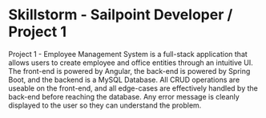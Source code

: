<h1>Skillstorm - Sailpoint Developer / Project 1</h1>

Project 1 - Employee Management System is a full-stack application that allows users to create employee and office entities through an intuitive UI. The front-end is powered by Angular, the back-end is powered by Spring Boot, and the backend is a MySQL Database. All CRUD operations are useable on the front-end, and all edge-cases are effectively handled by the back-end before reaching the database. Any error message is cleanly displayed to the user so they can understand the problem.
